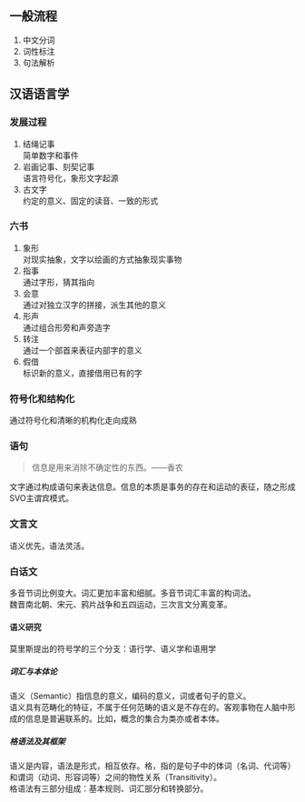 ## 一般流程
1. 中文分词
2. 词性标注
3. 句法解析
## 汉语语言学

### 发展过程
1. 结绳记事     
简单数字和事件
2. 岩画记事、刻契记事   
语言符号化，象形文字起源
3. 古文字   
约定的意义、固定的读音、一致的形式

### 六书
1. 象形     
对现实抽象，文字以绘画的方式抽象现实事物
2. 指事     
通过字形，猜其指向
3. 会意     
通过对独立汉字的拼接，派生其他的意义
4. 形声     
通过组合形旁和声旁造字
5. 转注     
通过一个部首来表征内部字的意义
6. 假借     
标识新的意义，直接借用已有的字

### 符号化和结构化
通过符号化和清晰的机构化走向成熟

### 语句
> 信息是用来消除不确定性的东西。——香农  

文字通过构成语句来表达信息。信息的本质是事务的存在和运动的表征，随之形成SVO主谓宾模式。

### 文言文
语义优先，语法灵活。
### 白话文
多音节词比例变大。词汇更加丰富和细腻。多音节词汇丰富的构词法。  
魏晋南北朝、宋元、鸦片战争和五四运动，三次言文分离变革。
#### 语义研究
莫里斯提出的符号学的三个分支：语行学、语义学和语用学
##### 词汇与本体论
语义（Semantic）指信息的意义，编码的意义，词或者句子的意义。    
语义具有范畴化的特征，不属于任何范畴的语义是不存在的。客观事物在人脑中形成的信息是普遍联系的。比如，概念的集合为类亦或者本体。
##### 格语法及其框架
语义是内容，语法是形式，相互依存。格，指的是句子中的体词（名词、代词等）和谓词（动词、形容词等）之间的物性关系（Transitivity）。    
格语法有三部分组成：基本规则、词汇部分和转换部分。